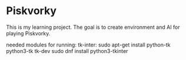 # Piskvorky
This is my learning project. The goal is to create environment and AI for playing Piskvorky.

needed modules for running:
tk-inter:
	sudo apt-get install python-tk python3-tk tk-dev
	sudo dnf install python3-tkinter
